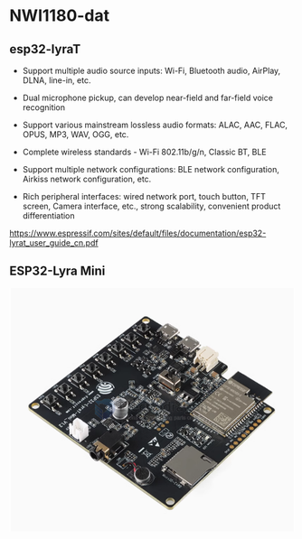 
# NWI1180-dat

## esp32-lyraT
- Support multiple audio source inputs: Wi-Fi, Bluetooth audio, AirPlay, DLNA, line-in, etc.

- Dual microphone pickup, can develop near-field and far-field voice recognition

- Support various mainstream lossless audio formats: ALAC, AAC, FLAC, OPUS, MP3, WAV, OGG, etc.

- Complete wireless standards - Wi-Fi 802.11b/g/n, Classic BT, BLE

- Support multiple network configurations: BLE network configuration, Airkiss network configuration, etc.

- Rich peripheral interfaces: wired network port, touch button, TFT screen, Camera interface, etc., strong scalability, convenient product differentiation


https://www.espressif.com/sites/default/files/documentation/esp32-lyrat_user_guide_cn.pdf




## ESP32-Lyra Mini 

![](2024-11-19-18-05-19.png)